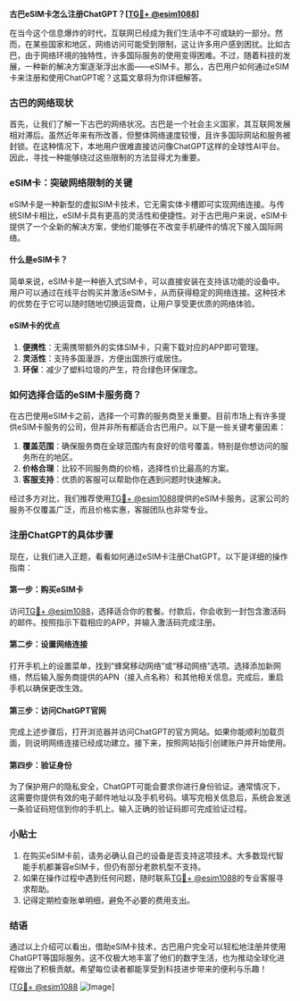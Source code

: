 **古巴eSIM卡怎么注册ChatGPT？[[TG💪+ @esim1088](https://t.me/s/esim1088)]**

在当今这个信息爆炸的时代，互联网已经成为我们生活中不可或缺的一部分。然而，在某些国家和地区，网络访问可能受到限制，这让许多用户感到困扰。比如古巴，由于网络环境的独特性，许多国际服务的使用变得困难。不过，随着科技的发展，一种新的解决方案逐渐浮出水面——eSIM卡。那么，古巴用户如何通过eSIM卡来注册和使用ChatGPT呢？这篇文章将为你详细解答。

### 古巴的网络现状

首先，让我们了解一下古巴的网络状况。古巴是一个社会主义国家，其互联网发展相对滞后。虽然近年来有所改善，但整体网络速度较慢，且许多国际网站和服务被封锁。在这种情况下，本地用户很难直接访问像ChatGPT这样的全球性AI平台。因此，寻找一种能够绕过这些限制的方法显得尤为重要。

### eSIM卡：突破网络限制的关键

eSIM卡是一种新型的虚拟SIM卡技术，它无需实体卡槽即可实现网络连接。与传统SIM卡相比，eSIM卡具有更高的灵活性和便捷性。对于古巴用户来说，eSIM卡提供了一个全新的解决方案，使他们能够在不改变手机硬件的情况下接入国际网络。

#### 什么是eSIM卡？

简单来说，eSIM卡是一种嵌入式SIM卡，可以直接安装在支持该功能的设备中。用户可以通过在线平台购买并激活eSIM卡，从而获得稳定的网络连接。这种技术的优势在于它可以随时随地切换运营商，让用户享受更优质的网络体验。

#### eSIM卡的优点

1. **便携性**：无需携带额外的实体SIM卡，只需下载对应的APP即可管理。
2. **灵活性**：支持多国漫游，方便出国旅行或居住。
3. **环保**：减少了塑料垃圾的产生，符合绿色环保理念。

### 如何选择合适的eSIM卡服务商？

在古巴使用eSIM卡之前，选择一个可靠的服务商至关重要。目前市场上有许多提供eSIM卡服务的公司，但并非所有都适合古巴用户。以下是一些关键考量因素：

1. **覆盖范围**：确保服务商在全球范围内有良好的信号覆盖，特别是你想访问的服务所在的地区。
2. **价格合理**：比较不同服务商的价格，选择性价比最高的方案。
3. **客服支持**：优质的客服可以帮助你在遇到问题时快速解决。

经过多方对比，我们推荐使用[TG💪+ @esim1088](https://t.me/s/esim1088)提供的eSIM卡服务。这家公司的服务不仅覆盖广泛，而且价格实惠，客服团队也非常专业。

### 注册ChatGPT的具体步骤

现在，让我们进入正题，看看如何通过eSIM卡注册ChatGPT。以下是详细的操作指南：

#### 第一步：购买eSIM卡

访问[TG💪+ @esim1088](https://t.me/s/esim1088)，选择适合你的套餐。付款后，你会收到一封包含激活码的邮件。按照指示下载相应的APP，并输入激活码完成注册。

#### 第二步：设置网络连接

打开手机上的设置菜单，找到“蜂窝移动网络”或“移动网络”选项。选择添加新网络，然后输入服务商提供的APN（接入点名称）和其他相关信息。完成后，重启手机以确保更改生效。

#### 第三步：访问ChatGPT官网

完成上述步骤后，打开浏览器并访问ChatGPT的官方网站。如果你能顺利加载页面，则说明网络连接已经成功建立。接下来，按照网站指引创建账户并开始使用。

#### 第四步：验证身份

为了保护用户的隐私安全，ChatGPT可能会要求你进行身份验证。通常情况下，这需要你提供有效的电子邮件地址以及手机号码。填写完相关信息后，系统会发送一条验证码短信到你的手机上。输入正确的验证码即可完成验证过程。

### 小贴士

1. 在购买eSIM卡前，请务必确认自己的设备是否支持这项技术。大多数现代智能手机都兼容eSIM卡，但仍有部分老款机型不支持。
2. 如果在操作过程中遇到任何问题，随时联系[TG💪+ @esim1088](https://t.me/s/esim1088)的专业客服寻求帮助。
3. 记得定期检查账单明细，避免不必要的费用支出。

### 结语

通过以上介绍可以看出，借助eSIM卡技术，古巴用户完全可以轻松地注册并使用ChatGPT等国际服务。这不仅极大地丰富了他们的数字生活，也为推动全球化进程做出了积极贡献。希望每位读者都能享受到科技进步带来的便利与乐趣！

[[TG💪+ @esim1088](https://t.me/s/esim1088) ![Image](https://i.postimg.cc/4NQfJmqS/Snipaste-2025-05-13-00-14-12.png)]